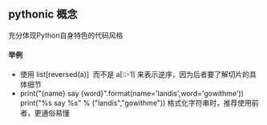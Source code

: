 ## pythonic 概念
充分体现Python自身特色的代码风格

#### 举例
* 使用 list[reversed(a)]  而不是 a[::-1] 来表示逆序，因为后者要了解切片的具体细节
* print("{name} say {word}".format(name='landis',word='gowithme')) 
print("%s say %s" % ("landis","gowithme")) 
格式化字符串时，推荐使用前者，更通俗易懂

